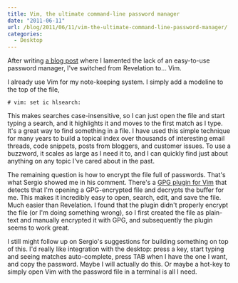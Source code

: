 ```yaml
---
title: Vim, the ultimate command-line password manager
date: "2011-06-11"
url: /blog/2011/06/11/vim-the-ultimate-command-line-password-manager/
categories:
  - Desktop
---
```

After writing [a blog post](/blog/2011/06/07/impressions-of-fedora-15-with-gnome-3/) where I lamented the lack of an easy-to-use password manager, I've switched from Revelation to... Vim.

I already use Vim for my note-keeping system. I simply add a modeline to the top of the file,

```
# vim: set ic hlsearch:
```

This makes searches case-insensitive, so I can just open the file and start typing a search, and it highlights it and moves to the first match as I type. It's a great way to find something in a file. I have used this simple technique for many years to build a topical index over thousands of interesting email threads, code snippets, posts from bloggers, and customer issues. To use a buzzword, it scales as large as I need it to, and I can quickly find just about anything on any topic I've cared about in the past.

The remaining question is how to encrypt the file full of passwords. That's what Sergio showed me in his comment. There's a [GPG plugin for Vim](http://www.vim.org/scripts/script.php?script_id=661) that detects that I'm opening a GPG-encrypted file and decrypts the buffer for me. This makes it incredibly easy to open, search, edit, and save the file. Much easier than Revelation. I found that the plugin didn't properly encrypt the file (or I'm doing something wrong), so I first created the file as plain-text and manually encrypted it with GPG, and subsequently the plugin seems to work great.

I still might follow up on Sergio's suggestions for building something on top of this. I'd really like integration with the desktop: press a key, start typing and seeing matches auto-complete, press TAB when I have the one I want, and copy the password. Maybe I will actually do this. Or maybe a hot-key to simply open Vim with the password file in a terminal is all I need.


